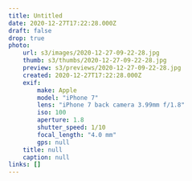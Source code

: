 ```yaml
---
title: Untitled
date: 2020-12-27T17:22:28.000Z
draft: false
drop: true
photo:
    url: s3/images/2020-12-27-09-22-28.jpg
    thumb: s3/thumbs/2020-12-27-09-22-28.jpg
    preview: s3/previews/2020-12-27-09-22-28.jpg
    created: 2020-12-27T17:22:28.000Z
    exif:
        make: Apple
        model: "iPhone 7"
        lens: "iPhone 7 back camera 3.99mm f/1.8"
        iso: 100
        aperture: 1.8
        shutter_speed: 1/10
        focal_length: "4.0 mm"
        gps: null
    title: null
    caption: null
links: []
---
```

